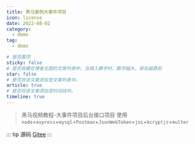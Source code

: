 ```yaml
---
title: 黑马案例大事件项目
icon: license
date: 2022-08-02
category:
  - demo
tag:
  - demo

# 是否置顶
sticky: false
# 是否收藏在博客主题的文章列表中。当填入数字时，数字越大，排名越靠前
star: false
# 是否将该文章添加至文章列表中。
article: true
# 是否将该文章添加至时间线中。
timeline: true
---
```

<CountView></CountView>



> 黑马视频教程-大事件项目后台接口项目 使用 `node`+`express`+`mysql`+`Postman`+`JsonWebToken`+`joi`+`bcryptjs`+`multer`


<!-- more -->

::: tip 源码
[Gitee](https://gitee.com/isyv/api_server)
:::